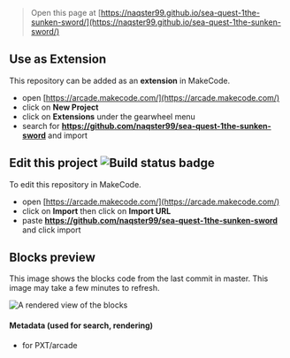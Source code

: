  


> Open this page at [https://naqster99.github.io/sea-quest-1the-sunken-sword/](https://naqster99.github.io/sea-quest-1the-sunken-sword/)

## Use as Extension

This repository can be added as an **extension** in MakeCode.

* open [https://arcade.makecode.com/](https://arcade.makecode.com/)
* click on **New Project**
* click on **Extensions** under the gearwheel menu
* search for **https://github.com/naqster99/sea-quest-1the-sunken-sword** and import

## Edit this project ![Build status badge](https://github.com/naqster99/sea-quest-1the-sunken-sword/workflows/MakeCode/badge.svg)

To edit this repository in MakeCode.

* open [https://arcade.makecode.com/](https://arcade.makecode.com/)
* click on **Import** then click on **Import URL**
* paste **https://github.com/naqster99/sea-quest-1the-sunken-sword** and click import

## Blocks preview

This image shows the blocks code from the last commit in master.
This image may take a few minutes to refresh.

![A rendered view of the blocks](https://github.com/naqster99/sea-quest-1the-sunken-sword/raw/master/.github/makecode/blocks.png)

#### Metadata (used for search, rendering)

* for PXT/arcade
<script src="https://makecode.com/gh-pages-embed.js"></script><script>makeCodeRender("{{ site.makecode.home_url }}", "{{ site.github.owner_name }}/{{ site.github.repository_name }}");</script>
